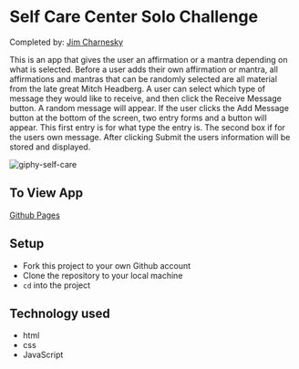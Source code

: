 # Self Care Center Solo Challenge

Completed by: [Jim Charnesky](https://github.com/BigBike96/)

This is an app that gives the user an affirmation or a mantra depending on what is selected.
Before a user adds their own affirmation or mantra, all affirmations and mantras that can be
randomly selected are all material from the late great Mitch Headberg.
A user can select which type of message they would like to receive, and then click the Receive Message button.
A random message will appear. If the user clicks the Add Message button at the bottom of the screen,
two entry forms and a button will appear. This first entry is for what type the entry is.
The second box if for the users own message. After clicking Submit the users information will be stored and displayed.  

![giphy-self-care](https://user-images.githubusercontent.com/60282216/108650461-db5cf080-747c-11eb-982e-e4a5c0195804.gif)

## To View App

[Github Pages](https://bigbike96.github.io/self-care-center/)

## Setup

- Fork this project to your own Github account
- Clone the repository to your local machine
- `cd` into the project


## Technology used

- html
- css
- JavaScript
